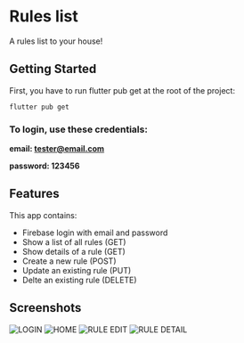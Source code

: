 # Rules list

A rules list to your house!

## Getting Started

First, you have to run flutter pub get at the root of the project:

```flutter pub get```

  ### To login, use these credentials:

  **email: tester@email.com**

  **password: 123456**

## Features

This app contains:
- Firebase login with email and password
- Show a list of all rules (GET)
- Show details of a rule (GET)
- Create a new rule (POST) 
- Update an existing rule (PUT)
- Delte an existing rule (DELETE)

## Screenshots
![LOGIN](https://user-images.githubusercontent.com/19862234/235278161-01772e42-e79f-4b1a-8646-722454371cd4.png)
![HOME](https://user-images.githubusercontent.com/19862234/235278166-3d2e614f-6f4e-41ad-8c38-dae45f13284a.png)
![RULE EDIT](https://user-images.githubusercontent.com/19862234/235278164-00399885-b1dd-4625-83c8-3f62b2b9183e.png)
![RULE DETAIL](https://user-images.githubusercontent.com/19862234/235278167-9e3b9541-aea8-491d-b98f-30ac0757d541.png)

